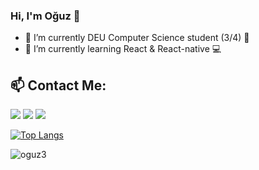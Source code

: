 ### Hi, I'm Oğuz 👋

- 🔭 I’m currently DEU Computer Science student (3/4) 📝
- 🌱 I’m currently learning React & React-native 💻

## :mailbox: Contact Me:

[<img src="https://cdn2.iconfinder.com/data/icons/colorful-guache-social-media-logos-1/159/social-media_gmail-64.png"/>](mailto:ulukaya311@gmail.com)
[<img target="_blank" src="https://cdn4.iconfinder.com/data/icons/colorful-guache-social-media-logos-1/159/social-media_linkedin-64.png"/>](https://www.linkedin.com/in/oguz3/)
[<img target="_blank" src="https://cdn2.iconfinder.com/data/icons/colorful-guache-social-media-logos-1/155/social-media_twitter-64.png"/>](https://twitter.com/oguz3_)

[![Top Langs](https://github-readme-stats.vercel.app/api/top-langs/?username=oguz3&layout=compact)](https://github.com/anuraghazra/github-readme-stats)

<p align="left"> <img src="https://komarev.com/ghpvc/?username=oguz3" alt="oguz3" /> </p>

